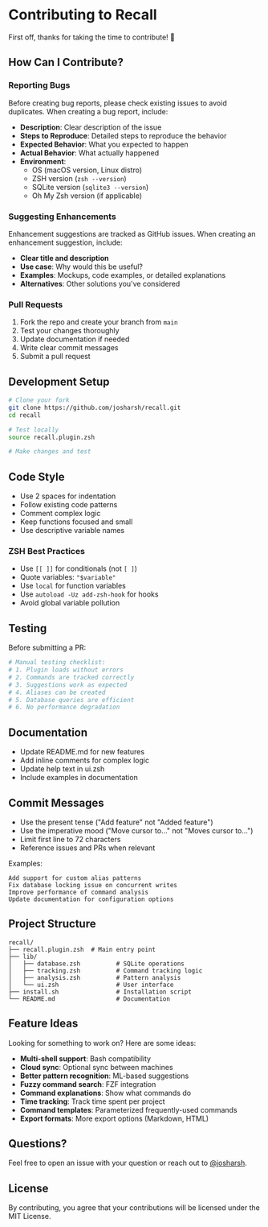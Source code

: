 # Contributing to Recall

First off, thanks for taking the time to contribute! 🎉

## How Can I Contribute?

### Reporting Bugs

Before creating bug reports, please check existing issues to avoid duplicates. When creating a bug report, include:

- **Description**: Clear description of the issue
- **Steps to Reproduce**: Detailed steps to reproduce the behavior
- **Expected Behavior**: What you expected to happen
- **Actual Behavior**: What actually happened
- **Environment**:
  - OS (macOS version, Linux distro)
  - ZSH version (`zsh --version`)
  - SQLite version (`sqlite3 --version`)
  - Oh My Zsh version (if applicable)

### Suggesting Enhancements

Enhancement suggestions are tracked as GitHub issues. When creating an enhancement suggestion, include:

- **Clear title and description**
- **Use case**: Why would this be useful?
- **Examples**: Mockups, code examples, or detailed explanations
- **Alternatives**: Other solutions you've considered

### Pull Requests

1. Fork the repo and create your branch from `main`
2. Test your changes thoroughly
3. Update documentation if needed
4. Write clear commit messages
5. Submit a pull request

## Development Setup

```bash
# Clone your fork
git clone https://github.com/josharsh/recall.git
cd recall

# Test locally
source recall.plugin.zsh

# Make changes and test
```

## Code Style

- Use 2 spaces for indentation
- Follow existing code patterns
- Comment complex logic
- Keep functions focused and small
- Use descriptive variable names

### ZSH Best Practices

- Use `[[ ]]` for conditionals (not `[ ]`)
- Quote variables: `"$variable"`
- Use `local` for function variables
- Use `autoload -Uz add-zsh-hook` for hooks
- Avoid global variable pollution

## Testing

Before submitting a PR:

```bash
# Manual testing checklist:
# 1. Plugin loads without errors
# 2. Commands are tracked correctly
# 3. Suggestions work as expected
# 4. Aliases can be created
# 5. Database queries are efficient
# 6. No performance degradation
```

## Documentation

- Update README.md for new features
- Add inline comments for complex logic
- Update help text in ui.zsh
- Include examples in documentation

## Commit Messages

- Use the present tense ("Add feature" not "Added feature")
- Use the imperative mood ("Move cursor to..." not "Moves cursor to...")
- Limit first line to 72 characters
- Reference issues and PRs when relevant

Examples:
```
Add support for custom alias patterns
Fix database locking issue on concurrent writes
Improve performance of command analysis
Update documentation for configuration options
```

## Project Structure

```
recall/
├── recall.plugin.zsh  # Main entry point
├── lib/
│   ├── database.zsh          # SQLite operations
│   ├── tracking.zsh          # Command tracking logic
│   ├── analysis.zsh          # Pattern analysis
│   └── ui.zsh                # User interface
├── install.sh                # Installation script
└── README.md                 # Documentation
```

## Feature Ideas

Looking for something to work on? Here are some ideas:

- **Multi-shell support**: Bash compatibility
- **Cloud sync**: Optional sync between machines
- **Better pattern recognition**: ML-based suggestions
- **Fuzzy command search**: FZF integration
- **Command explanations**: Show what commands do
- **Time tracking**: Track time spent per project
- **Command templates**: Parameterized frequently-used commands
- **Export formats**: More export options (Markdown, HTML)

## Questions?

Feel free to open an issue with your question or reach out to [@josharsh](https://github.com/josharsh).

## License

By contributing, you agree that your contributions will be licensed under the MIT License.